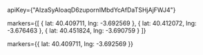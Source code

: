 apiKey={"AIzaSyAIoaqD6zupornIMbdYcAfDaTSHjAjFWJ4"}

markers={[
{ lat: 40.409711, lng: -3.692569 },
{ lat: 40.412072, lng: -3.676463 },
{ lat: 40.451824, lng: -3.690759 }
]}

markers={{ lat: 40.409711, lng: -3.692569 }}

 <Maps />
